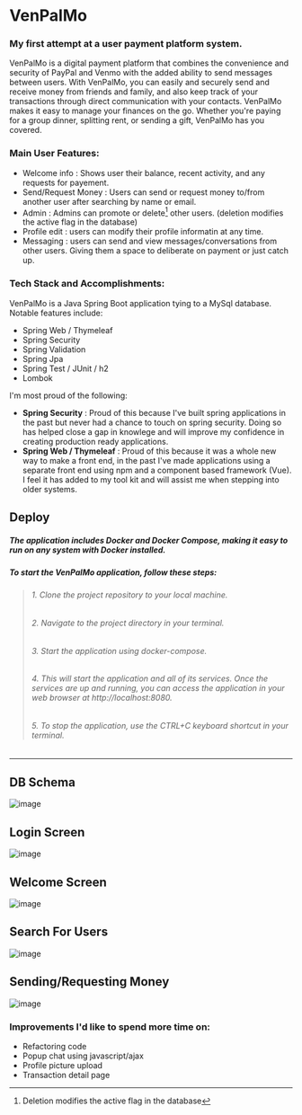 # VenPalMo
### My first attempt at a user payment platform system.

VenPalMo is a digital payment platform that combines the convenience and security of PayPal and Venmo with the added ability to send messages between users. With VenPalMo, you can easily and securely send and receive money from friends and family, and also keep track of your transactions through direct communication with your contacts. VenPalMo makes it easy to manage your finances on the go. Whether you're paying for a group dinner, splitting rent, or sending a gift, VenPalMo has you covered.

### Main User Features:
- Welcome info : Shows user their balance, recent activity, and any requests for payement.
- Send/Request Money : Users can send or request money to/from another user after searching by name or email.
- Admin : Admins can promote or delete[^1] other users. (deletion modifies the active flag in the database)
- Profile edit : users can modify their profile informatin at any time.
- Messaging : users can send and view messages/conversations from other users. Giving them a space to deliberate on payment or just catch up.

### Tech Stack and Accomplishments:
VenPalMo is a Java Spring Boot application tying to a MySql database. Notable features include:
  - Spring Web / Thymeleaf
  - Spring Security
  - Spring Validation
  - Spring Jpa
  - Spring Test / JUnit / h2
  - Lombok

I'm most proud of the following:
  - **Spring Security** : Proud of this because I've built spring applications in the past but never had a chance to touch on spring security. Doing so has helped close a gap in knowlege and will improve my confidence in creating production ready applications.
  - **Spring Web / Thymeleaf** : Proud of this because it was a whole new way to make a front end, in the past I've made applications using a separate front end using npm and a component based framework (Vue). I feel it has added to my tool kit and will assist me when stepping into older systems.

## Deploy
##### The application includes Docker and Docker Compose, making it easy to run on any system with Docker installed.

##### To start the VenPalMo application, follow these steps:
>######  1. Clone the project repository to your local machine.
>######  2. Navigate to the project directory in your terminal.
>######  3. Start the application using docker-compose.
>######  4. This will start the application and all of its services. Once the services are up and running, you can access the application in your web browser at http://localhost:8080.
>######  5. To stop the application, use the CTRL+C keyboard shortcut in your terminal.

-----------------------------------------------------------------------------------------------------------------------------------------------------------------------


## DB Schema

![image](https://user-images.githubusercontent.com/63884066/207633245-b6fc36a9-5c56-4679-98cf-cd0c84e2d449.png)

## Login Screen

![image](https://user-images.githubusercontent.com/63884066/207629924-70bb1f5b-5dfd-4008-b457-7d7dc84ab43f.png)

## Welcome Screen

![image](https://user-images.githubusercontent.com/63884066/207628757-341d3a04-fb27-4534-942f-6bc819aaf41f.png)

## Search For Users

![image](https://user-images.githubusercontent.com/63884066/207628021-7753ff25-5f0b-4d68-b325-ccbdd59668fb.png)

## Sending/Requesting Money

![image](https://user-images.githubusercontent.com/63884066/207628374-c58c33e9-82ed-407f-b97c-320bc030fbde.png)


### Improvements I'd like to spend more time on:
 - Refactoring code
 - Popup chat using javascript/ajax
 - Profile picture upload
 - Transaction detail page


[^1]: Deletion modifies the active flag in the database
